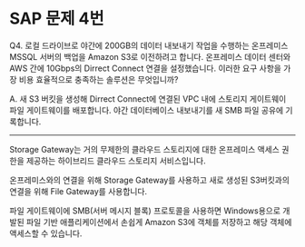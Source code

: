 # SAP 문제 4번

Q4. 로컬 드라이브로 야간에 200GB의 데이터 내보내기 작업을 수행하는 온프레미스 MSSQL 서버의 백업을 Amazon S3로 이전하려고 합니다. 온프레미스 데이터 센터와 AWS 간에 10Gbps의 Dirrect Connect 연결을 설정했습니다.
이러한 요구 사항을 가장 비용 효율적으로 충족하는 솔루션은 무엇입니까?

A. 새 S3 버킷을 생성해 Dirrect Connect에 연결된 VPC 내에 스토리지 게이트웨이 파일 게이트웨이를 배포합니다. 야간 데이터베이스 내보내기를 새 SMB 파일 공유에 기록합니다.

---

Storage Gateway는 거의 무제한의 클라우드 스토리지에 대한 온프레미스 액세스 권한을 제공하는 하이브리드 클라우드 스토리지 서비스입니다.

온프레미스와의 연결을 위해 Storage Gateway를 사용하고 새로 생성된 S3버킷과의 연결을 위해 File Gateway를 사용합니다.

파일 게이트웨이에 SMB(서버 메시지 블록) 프로토콜을 사용하면 Windows용으로 개발된 파일 기반 애플리케이션에서 손쉽게 Amazon S3에 객체를 저장하고 해당 객체에 액세스할 수 있습니다.
